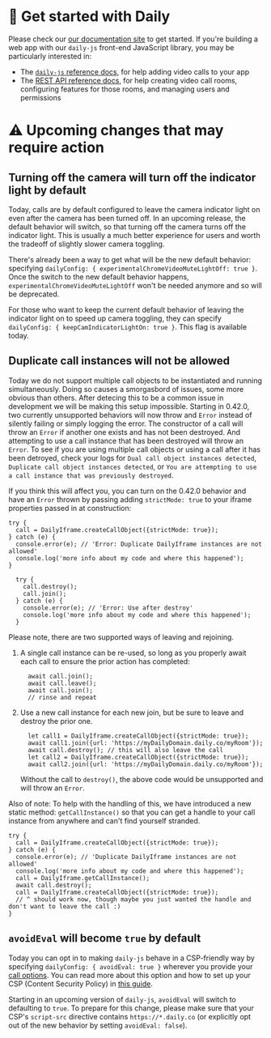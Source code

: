 # 🎥 Get started with Daily

Please check our [our documentation site](https://docs.daily.co/) to get started. If you're building a web app with our `daily-js` front-end JavaScript library, you may be particularly interested in:

- The [`daily-js` reference docs](https://docs.daily.co/reference#using-the-dailyco-front-end-library), for help adding video calls to your app
- The [REST API reference docs](https://docs.daily.co/reference), for help creating video call rooms, configuring features for those rooms, and managing users and permissions

# ⚠ Upcoming changes that may require action

## Turning off the camera will turn off the indicator light by default

Today, calls are by default configured to leave the camera indicator light on even after the camera has been turned off. In an upcoming release, the default behavior will switch, so that turning off the camera turns off the indicator light. This is usually a much better experience for users and worth the tradeoff of slightly slower camera toggling.

There's already been a way to get what will be the new default behavior: specifying `dailyConfig: { experimentalChromeVideoMuteLightOff: true }`. Once the switch to the new default behavior happens, `experimentalChromeVideoMuteLightOff` won't be needed anymore and so will be deprecated.

For those who want to keep the current default behavior of leaving the indicator light on to speed up camera toggling, they can specify `dailyConfig: { keepCamIndicatorLightOn: true }`. This flag is available today.

## Duplicate call instances will not be allowed

Today we do not support multiple call objects to be instantiated and running simultaneously. Doing so causes a
smorgasbord of issues, some more obvious than others. After detecing this to be a common issue in development
we will be making this setup impossible. Starting in 0.42.0, two currently unsupported behaviors will now throw
and `Error` instead of silently failing or simply logging the error. The constructor of a call will throw an
`Error` if another one exists and has not been destroyed. And attempting to use a call instance that has been
destroyed will throw an `Error`. To see if you are using multiple call objects or using a call after it has
been detroyed, check your logs for `Dual call object instances detected`, `Duplicate call object instances detected`,
or `You are attempting to use a call instance that was previously destroyed`. 

If you think this will affect you, you can turn on the 0.42.0 behavior and have an `Error` thrown by passing adding
`strictMode: true` to your iframe properties passed in at construction:

```
try {
  call = DailyIframe.createCallObject({strictMode: true});
} catch (e) {
  console.error(e); // 'Error: Duplicate DailyIframe instances are not allowed'
  console.log('more info about my code and where this happened');
}
```

```
  try {
    call.destroy();
    call.join();
  } catch (e) {
    console.error(e); // 'Error: Use after destroy'
    console.log('more info about my code and where this happened');
  }
```

Please note, there are two supported ways of leaving and rejoining.

1. A single call instance can be re-used, so long as you properly await each call to ensure the prior action
   has completed:

    ```
      await call.join();
      await call.leave();
      await call.join();
      // rinse and repeat
    ```

2. Use a new call instance for each new join, but be sure to leave and destroy the prior one.

    ```
      let call1 = DailyIframe.createCallObject({strictMode: true});
      await call1.join({url: 'https://myDailyDomain.daily.co/myRoom'});
      await call.destroy(); // this will also leave the call
      let call2 = DailyIframe.createCallObject({strictMode: true});
      await call2.join({url: 'https://myDailyDomain.daily.co/myRoom'});
    ```

    Without the call to `destroy()`, the above code would be unsupported and will throw an `Error`.

Also of note: To help with the handling of this, we have introduced a new static method:
`getCallInstance()` so that you can get a handle to your call instance from anywhere and can't
find yourself stranded.

```
try {
  call = DailyIframe.createCallObject({strictMode: true});
} catch (e) {
  console.error(e); // 'Duplicate DailyIframe instances are not allowed'
  console.log('more info about my code and where this happened');
  call = DailyIframe.getCallInstance();
  await call.destroy();
  call = DailyIframe.createCallObject({strictMode: true});
  // ^ should work now, though maybe you just wanted the handle and don't want to leave the call :)
}
```

## `avoidEval` will become `true` by default

Today you can opt in to making `daily-js` behave in a CSP-friendly way by specifying `dailyConfig: { avoidEval: true }` wherever you provide your [call options](https://docs.daily.co/reference/daily-js/daily-iframe-class/properties). You can read more about this option and how to set up your CSP (Content Security Policy) in [this guide](https://docs.daily.co/guides/privacy-and-security/content-security-policy#custom-call-object).

Starting in an upcoming version of `daily-js`, `avoidEval` will switch to defaulting to `true`. To prepare for this change, please make sure that your CSP's `script-src` directive contains `https://*.daily.co` (or explicitly opt out of the new behavior by setting `avoidEval: false`).
